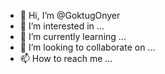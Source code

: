 - 👋 Hi, I’m @GoktugOnyer
- 👀 I’m interested in ...
- 🌱 I’m currently learning ...
- 💞️ I’m looking to collaborate on ...
- 📫 How to reach me ...

<!---
GoktugOnyer/GoktugOnyer is a ✨ special ✨ repository because its `README.md` (this file) appears on your GitHub profile.
You can click the Preview link to take a look at your changes.
--->

